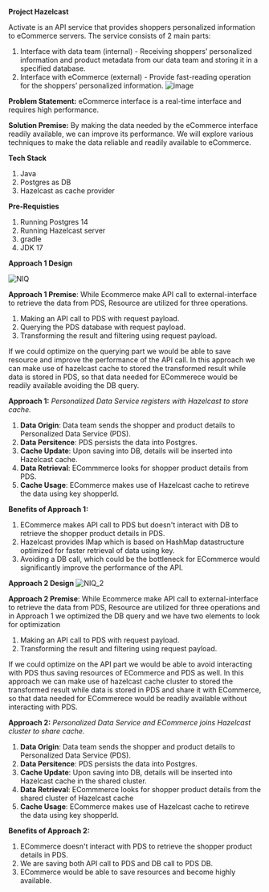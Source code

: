 **Project Hazelcast**

Activate is an API service that provides shoppers
personalized information to eCommerce servers.
The service consists of 2 main parts:
1. Interface with data team (internal) - Receiving shoppers’ personalized
information and product metadata from our data team and storing it in a specified
database.
2. Interface with eCommerce (external) - Provide fast-reading operation for the
shoppers’ personalized information.
![image](https://github.com/durairajsekar/hazelcast/assets/147389197/0b192af7-9413-43ea-80db-5f6bf1ba0059)

**Problem Statement:** eCommerce interface is a real-time interface and requires high performance.

**Solution Premise:** By making the data needed by the eCommerce interface readily available, we can improve its performance. We will explore various techniques to make the data reliable and readily available to eCommerce.

**Tech Stack**
1. Java
2. Postgres as DB
3. Hazelcast as cache provider

**Pre-Requisties**
1. Running Postgres 14
2. Running Hazelcast server
3. gradle
4. JDK 17

**Approach 1 Design**
 
![NIQ](https://github.com/durairajsekar/hazelcast/assets/147389197/8a653d2d-bfdd-4826-aec7-da1790318289)

**Approach 1 Premise**: While Ecommerce make API call to external-interface to retrieve the data from PDS, Resource are utilized for three operations. 
 1. Making an API call to PDS with request payload.
 2. Querying the PDS database with request payload.
 3. Transforming the result and filtering using request payload.

If we could optimize on the querying part we would be able to save resource and improve the performance of the API call. In this approach we can make use of hazelcast cache to stored the transformed result while data is stored in PDS, so that data needed for ECommerece would be readily available avoiding the DB query.

    
**Approach 1:** _Personalized Data Service registers with Hazelcast to store cache._
1. **Data Origin**: Data team sends the shopper and product details to Personalized Data Service (PDS).
2. **Data Persitence**: PDS persists the data into Postgres.
3. **Cache Update**: Upon saving into DB, details will be inserted into Hazelcast cache.
4. **Data Retrieval**: ECommmerce looks for shopper product details from PDS.
5. **Cache Usage**: ECommerce makes use of Hazelcast cache to retireve the data using key shopperId.

**Benefits of Approach 1:**
1. ECommerce makes API call to PDS but doesn't interact with DB to retrieve the shopper product details in PDS.
2. Hazelcast provides IMap which is based on HashMap datastructure optimized for faster retrieval of data using key.
3. Avoiding a DB call, which could be the bottleneck for ECommerce would significantly improve the performance of the API.

**Approach 2 Design**
![NIQ_2](https://github.com/durairajsekar/hazelcast/assets/147389197/214079a8-177e-4562-ac31-9fbe418ebd2b)

**Approach 2 Premise**: While Ecommerce make API call to external-interface to retrieve the data from PDS, Resource are utilized for three operations and in Approach 1 we optimized the DB query and we have two elements to look for optimization 
 1. Making an API call to PDS with request payload.
 3. Transforming the result and filtering using request payload.

If we could optimize on the API  part we would be able to avoid interacting with PDS thus saving resources of ECommerce and PDS as well.  In this approach we can make use of hazelcast cache cluster to stored the transformed result while data is stored in PDS and share it with ECommerce, so that data needed for ECommerece would be readily available without interacting with PDS.

**Approach 2:** _Personalized Data Service and ECommerce joins Hazelcast cluster to share cache._
1. **Data Origin**: Data team sends the shopper and product details to Personalized Data Service (PDS).
2. **Data Persitence**: PDS persists the data into Postgres.
3. **Cache Update**: Upon saving into DB, details will be inserted into Hazelcast cache in the shared cluster.
4. **Data Retrieval**: ECommmerce looks for shopper product details from the shared cluster of Hazelcast cache
5. **Cache Usage**: ECommerce makes use of Hazelcast cache to retireve the data using key shopperId.

**Benefits of Approach 2:** 
1. ECommerce doesn't interact with PDS to retrieve the shopper product details in PDS.
2. We are saving both API call to PDS and DB call to PDS DB.
3. ECommerce would be able to save resources and become highly available.

